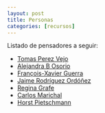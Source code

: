 ```yaml
---
layout: post
title: Personas
categories: [recursos]
---
```


Listado de pensadores a seguir:

<!--more-->

- [Tomas Perez Vejo](https://inah.academia.edu/TomasPerezVejo)
- [Alejandra B Osorio](https://alejandraosorio.academia.edu/)
- [François-Xavier Guerra](https://es.wikipedia.org/wiki/Fran%C3%A7ois-Xavier_Guerra)
- [Jaime Rodríguez Ordóñez](https://es.wikipedia.org/wiki/Jaime_Rodr%C3%ADguez_Ord%C3%B3%C3%B1ez)
- [Regina Grafe](https://www.eui.eu/DepartmentsAndCentres/HistoryAndCivilization/People/Professors/Grafe)
- [Carlos Marichal](https://carlosmarichal.colmex.mx/)
- [Horst Pietschmann](https://uni-hamburg.academia.edu/HorstPietschmann)